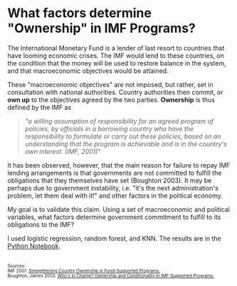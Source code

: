 # What factors determine "Ownership" in IMF Programs?

The International Monetary Fund is a lender of last resort to countries that have looming economic crises.  The IMF would lend to these countries, on the condition that the money will be used to restore balance in the system, and that macroeconomic objectives would be attained.

These "macroeconomic objectives" are not imposed, but rather, set in consultation with national authorities.  Country authorities then commit, or **own up** to the objectives agreed by the two parties.  **Ownership** is thus defined by the IMF as 
> *"a willing assumption of responsibility for an agreed program of policies, by officials in a borrowing country who have the responsibility to formulate or carry out these policies, based on an understanding that the program is achievable and is in the country's own interest. (IMF, 2001)"*  

It has been observed, however, that the main reason for failure to repay IMF lending arrangements is that governments are not committed to fulfill the obligations that they themselves have set (Boughton 2003).  It may be perhaps due to government instability, i.e. "it's the next administration's problem, let them deal with it!" and other factors in the political economy.

My goal is to validate this claim. Using a set of macroeconomic and political variables, what factors determine government commitment to fulfill to its obligations to the IMF?

I used logistic regression, random forest, and KNN.  The results are in the <a href="https://github.com/carlaint/IMF-Program-Ownership/blob/master/Ownership%20Final%20Project.ipynb"> Python Notebook</a>.


<br>
<sup><sub>
Sources:<br>
IMF 2001. <a href="https://www.imf.org/en/Publications/Policy-Papers/Issues/2016/12/31/Strengthening-Country-Ownership-of-Fund-Supported-Programs-PP125">Strengthening Country Ownership in Fund-Supported Programs.</a><br>
Boughton, James 2003. <a href="https://www.imf.org/en/Publications/WP/Issues/2016/12/30/Who-s-in-Charge-Ownership-and-Conditionality-in-IMF-Supported-Programs-16796">Who's in Charge? Ownership and Conditionality in IMF-Supported Programs. </sup></sub>
